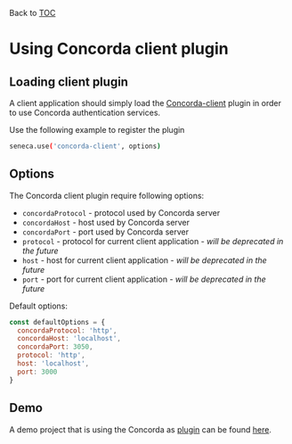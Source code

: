 Back to [TOC](../Readme.md)

# Using Concorda client plugin

## Loading client plugin

A client application should simply load the [Concorda-client](https://github.com/nearform/concorda-client) plugin in order to use Concorda authentication services. 

Use the following example to register the plugin

```sh
seneca.use('concorda-client', options)
```

## Options

The Concorda client plugin require following options:

 - ```concordaProtocol``` - protocol used by Concorda server  
 - ```concordaHost``` - host used by Concorda server  
 - ```concordaPort``` - port used by Concorda server  
 - ```protocol``` - protocol for current client application - *will be deprecated in the future*  
 - ```host``` - host for current client application - *will be deprecated in the future*  
 - ```port``` - port for current client application - *will be deprecated in the future*  


Default options:

```javascript
const defaultOptions = {
  concordaProtocol: 'http',
  concordaHost: 'localhost',
  concordaPort: 3050,
  protocol: 'http',
  host: 'localhost',
  port: 3000
}
```

## Demo

A demo project that is using the Concorda as [plugin](https://github.com/Concorda/concorda-client-demo/blob/master/start_plugin.js) can be found [here](https://github.com/Concorda/concorda-client-demo).